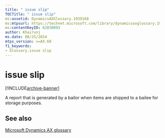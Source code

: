 ```yaml
---
title: " issue slip"
TOCTitle: " issue slip"
ms:assetid: DynamicsAXGlossary.1939160
ms:mtpsurl: https://technet.microsoft.com/library/dynamicsaxglossary.1939160(v=AX.60)
ms:contentKeyID: 62830093
author: Khairunj
ms.date: 08/25/2014
mtps_version: v=AX.60
f1_keywords:
- Glossary.issue slip
---
```


# issue slip


[!INCLUDE[archive-banner](includes/archive-banner.md)]

A report that is generated by a bailor when items are shipped to a bailee for storage purposes.

## See also

[Microsoft Dynamics AX glossary](glossary/microsoft-dynamics-ax-glossary.md)

  


